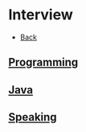 # Interview

+ [Back](../README.md)

## [Programming](programming/README.md)
## [Java](java/README.md)
## [Speaking](SPEAK.md)
